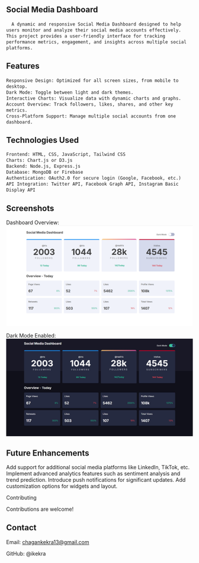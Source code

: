 ## Social Media Dashboard

      A dynamic and responsive Social Media Dashboard designed to help users monitor and analyze their social media accounts effectively. This project provides a user-friendly interface for tracking performance metrics, engagement, and insights across multiple social platforms.

## Features

    Responsive Design: Optimized for all screen sizes, from mobile to desktop.
    Dark Mode: Toggle between light and dark themes.
    Interactive Charts: Visualize data with dynamic charts and graphs.
    Account Overview: Track followers, likes, shares, and other key metrics.
    Cross-Platform Support: Manage multiple social accounts from one dashboard.

## Technologies Used

    Frontend: HTML, CSS, JavaScript, Tailwind CSS
    Charts: Chart.js or D3.js
    Backend: Node.js, Express.js
    Database: MongoDB or Firebase
    Authentication: OAuth2.0 for secure login (Google, Facebook, etc.)
    API Integration: Twitter API, Facebook Graph API, Instagram Basic Display API



## Screenshots

Dashboard Overview:
![image](1444.png)



Dark Mode Enabled:
![image](144446.jpg)


## Future Enhancements

Add support for additional social media platforms like LinkedIn, TikTok, etc.
Implement advanced analytics features such as sentiment analysis and trend prediction.
Introduce push notifications for significant updates.
Add customization options for widgets and layout.

Contributing

Contributions are welcome! 



## Contact

Email:  chagankekra13@gmail.com


GitHub: @ikekra


